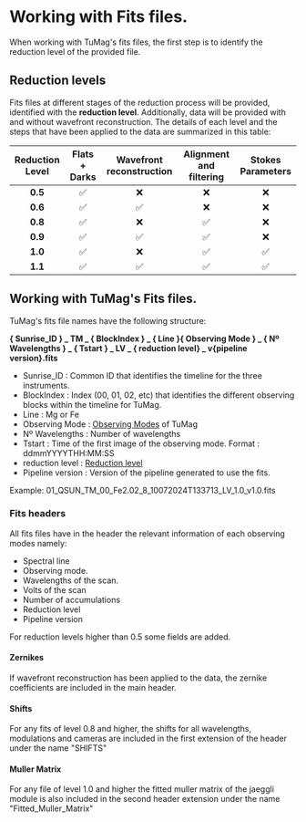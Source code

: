 # Working with Fits files. 


When working with TuMag's fits files, the first step is to identify the reduction level of the provided file. 

## Reduction levels

Fits files at different stages of the reduction process will be provided, identified with the **reduction level**. Additionally, data will be provided with and without wavefront reconstruction. The details of each level and the steps that have been applied to the data are summarized in this table: 

| Reduction Level | Flats + Darks | Wavefront reconstruction | Alignment and filtering | Stokes Parameters |
|:-:|:-:|:-:|:-:|:-:|
| **0.5** | :white_check_mark: | :x: | :x: | :x: |
| **0.6** | :white_check_mark: | :white_check_mark: | :x: | :x: |
| **0.8** | :white_check_mark: | :x: | :white_check_mark: | :x: |
| **0.9** | :white_check_mark: | :white_check_mark: | :white_check_mark: | :x: |
| **1.0** | :white_check_mark: | :x: | :white_check_mark: | :white_check_mark: |
| **1.1** | :white_check_mark: | :white_check_mark: | :white_check_mark: | :white_check_mark: |

## Working with TuMag's Fits files. 

TuMag's fits file names have the following structure: 

**{ Sunrise_ID } _ TM _ { BlockIndex } _ { Line }{ Observing Mode } _ { Nº Wavelengths } _ { Tstart } _ LV _ { reduction level} _ v{pipeline version}.fits**

 - Sunrise_ID : Common ID that identifies the timeline for the three instruments.
 - BlockIndex : Index (00, 01, 02, etc) that identifies the different observing blocks within the timeline for TuMag. 
 - Line : Mg or Fe
 - Observing Mode : [Observing Modes](../README.md#observation-modes-om) of TuMag
 - Nº Wavelengths : Number of wavelengths
 - Tstart : Time of the first image of the observing mode. Format : ddmmYYYYTHH:MM:SS 
 - reduction level : [Reduction level](./TuMags_reduction_guide.md#reduction-levels)
 - Pipeline version : Version of the pipeline generated to use the fits. 

Example: 01_QSUN_TM_00_Fe2.02_8_10072024T133713_LV_1.0_v1.0.fits

### Fits headers

All fits files have in the header the relevant information of each observing modes namely:
 - Spectral line
 - Observing mode.
 - Wavelengths of the scan.
 - Volts of the scan
 - Number of accumulations
 - Reduction level 
 - Pipeline version 

For reduction levels higher than 0.5 some fields are added. 

#### Zernikes 
If wavefront reconstruction has been applied to the data, the zernike coefficients are included in the main header. 

#### Shifts
For any fits of level 0.8 and higher, the shifts for all wavelengths, modulations and cameras are included in the first extension of the header under the name "SHIFTS"

#### Muller Matrix
For any file of level 1.0 and higher the fitted muller matrix of the jaeggli module is also included in the second header extension under the name "Fitted_Muller_Matrix"